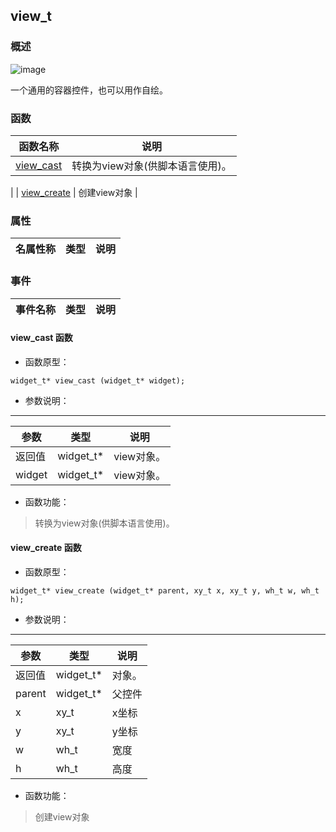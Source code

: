 ## view\_t
### 概述
![image](images/view_t_0.png)

 一个通用的容器控件，也可以用作自绘。
### 函数
<p id="view_t_methods">

| 函数名称 | 说明 | 
| -------- | ------------ | 
| <a href="#view_t_view_cast">view\_cast</a> |  转换为view对象(供脚本语言使用)。 |
| <a href="#view_t_view_create">view\_create</a> |  创建view对象 |
### 属性
<p id="view_t_properties">

| 名属性称 | 类型 | 说明 | 
| -------- | ----- | ------------ | 
### 事件
<p id="view_t_events">

| 事件名称 | 类型  | 说明 | 
| -------- | ----- | ------- | 
#### view\_cast 函数
* 函数原型：

```
widget_t* view_cast (widget_t* widget);
```

* 参数说明：

-----------------------

| 参数 | 类型 | 说明 |
| -------- | ----- | --------- |
| 返回值 | widget\_t* | view对象。 |
| widget | widget\_t* | view对象。 |
* 函数功能：

> <p id="view_t_view_cast"> 转换为view对象(供脚本语言使用)。



#### view\_create 函数
* 函数原型：

```
widget_t* view_create (widget_t* parent, xy_t x, xy_t y, wh_t w, wh_t h);
```

* 参数说明：

-----------------------

| 参数 | 类型 | 说明 |
| -------- | ----- | --------- |
| 返回值 | widget\_t* | 对象。 |
| parent | widget\_t* | 父控件 |
| x | xy\_t | x坐标 |
| y | xy\_t | y坐标 |
| w | wh\_t | 宽度 |
| h | wh\_t | 高度 |
* 函数功能：

> <p id="view_t_view_create"> 创建view对象



